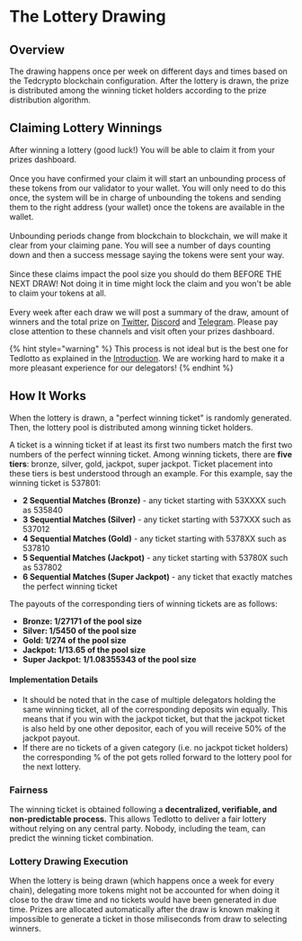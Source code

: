 # The Lottery Drawing

## Overview

The drawing happens once per week on different days and times based on the Tedcrypto blockchain configuration. After the lottery is drawn, the prize is distributed among the winning ticket holders according to the prize distribution algorithm.

## Claiming Lottery Winnings

After winning a lottery (good luck!) You will be able to claim it from your prizes dashboard.\
\
Once you have confirmed your claim it will start an unbounding process of these tokens from our validator to your wallet. You will only need to do this once, the system will be in charge of unbounding the tokens and sending them to the right address (your wallet) once the tokens are available in the wallet.\
\
Unbounding periods change from blockchain to blockchain, we will make it clear from your claiming pane. You will see a number of days counting down and then a success message saying the tokens were sent your way.\
\
Since these claims impact the pool size you should do them BEFORE THE NEXT DRAW! Not doing it in time might lock the claim and you won't be able to claim your tokens at all.  \
\
Every week after each draw we will post a summary of the draw, amount of winners and the total prize on [Twitter](https://twitter.com/tedcrypto\_), [Discord](https://discord.gg/snPBETGTBj) and [Telegram](https://t.me/TedcryptoOfficial). Please pay close attention to these channels and visit often your prizes dashboard.

{% hint style="warning" %}
This process is not ideal but is the best one for Tedlotto as explained in the [Introduction](the-lottery-drawing.md#overview). We are working hard to make it a more pleasant experience for our delegators!
{% endhint %}

## How It Works

When the lottery is drawn, a "perfect winning ticket" is randomly generated. Then, the lottery pool is distributed among winning ticket holders.&#x20;

A ticket is a winning ticket if at least its first two numbers match the first two numbers of the perfect winning ticket. Among winning tickets, there are **five tiers**: bronze, silver, gold, jackpot, super jackpot. Ticket placement into these tiers is best understood through an example. For this example, say the winning ticket is 537801:

* **2 Sequential Matches (Bronze)** - any ticket starting with 53XXXX such as 535840
* **3 Sequential Matches (Silver)** - any ticket starting with 537XXX such as 537012
* **4 Sequential Matches (Gold)** - any ticket starting with 5378XX such as 537810
* **5 Sequential Matches (Jackpot)** - any ticket starting with 53780X such as 537802
* **6 Sequential Matches (Super Jackpot)** - any ticket that exactly matches the perfect winning ticket

The payouts of the corresponding tiers of winning tickets are as follows:

* **Bronze: 1/27171 of the pool size**
* **Silver: 1/5450 of the pool size**
* **Gold: 1/274 of the pool size**
* **Jackpot: 1/13.65 of the pool size**
* **Super Jackpot: 1/1.08355343 of the pool size**

#### Implementation Details

* It should be noted that in the case of multiple delegators holding the same winning ticket, all of the corresponding deposits win equally. This means that if you win with the jackpot ticket, but that the jackpot ticket is also held by one other depositor, each of you will receive 50% of the jackpot payout.
* If there are no tickets of a given category (i.e. no jackpot ticket holders) the corresponding % of the pot gets rolled forward to the lottery pool for the next lottery.

### Fairness

The winning ticket is obtained following a **decentralized, verifiable, and non-predictable process.** This allows Tedlotto to deliver a fair lottery without relying on any central party. Nobody, including the team, can predict the winning ticket combination.

### Lottery Drawing Execution

When the lottery is being drawn (which happens once a week for every chain), delegating more tokens might not be accounted for when doing it close to the draw time and no tickets would have been generated in due time. Prizes are allocated automatically after the draw is known making it impossible to generate a ticket in those miliseconds from draw to selecting winners.
